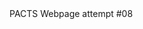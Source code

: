 
<html>
  <head>
    <meta charset="utf-8">
    <title> P.A.C.T.S. </title>
  </head>
  
 
  
  <body>
    PACTS Webpage attempt #08
    
    
    
  </body>
  </html>
  
  
    
